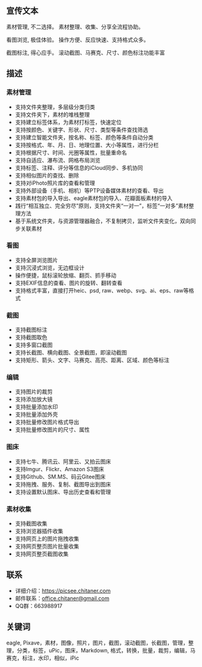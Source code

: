 


## 宣传文本
素材管理, 不二选择。
素材整理、收集、分享全流程协助。

看图浏览, 极佳体验。
操作方便、反应快速、支持格式众多。

截图标注, 得心应手。
滚动截图、马赛克、尺寸、颜色标注功能丰富


## 描述

### 素材管理
- 支持文件夹整理，多层级分类归类
- 支持文件夹下，素材的堆栈整理
- 支持建立标签体系，为素材打标签，快速定位
- 支持按颜色、关键字、形状、尺寸、类型等条件查找筛选
- 支持建立智能文件夹，按名称、标签、颜色等条件自动分类
- 支持按格式、年、月、日、地理位置、大小等属性，进行分栏
- 支持根据尺寸、时间、光圈等属性，批量重命名
- 支持自适应、瀑布流、网格布局浏览
- 支持标签、注释、评分等信息的iCloud同步、多机协同
- 支持相似图片的查找、删除
- 支持对iPhoto照片库的查看和管理
- 支持外部设备（手机、相机）等PTP设备媒体素材的查看、导出
- 支持素材包的导入导出、eagle素材包的导入、花瓣面板素材的导入
- 践行“相互独立、完全穷尽”原则，支持文件夹“一对一”，标签“一对多”素材整理方法
- 基于系统文件夹，与资源管理器融合，不复制拷贝，监听文件夹变化，双向同步关联素材

### 看图
- 支持全屏浏览图片
- 支持沉浸式浏览，无边框设计
- 操作便捷，鼠标滚轮放缩、翻页、抓手移动
- 支持EXIF信息的查看、图片的旋转、翻转查看
- 支持格式丰富，直接打开heic、psd, raw、webp、svg、ai、eps、raw等格式

### 截图
- 支持截图标注
- 支持截图取色
- 支持多窗口截图
- 支持长截图、横向截图、全景截图，即滚动截图
- 支持矩形、箭头、文字、马赛克、高亮、距离、区域、颜色等标注

### 编辑
- 支持图片的裁剪
- 支持添加放大镜
- 支持批量添加水印
- 支持批量添加外壳
- 支持批量修改图片格式导出
- 支持批量修改图片的尺寸、属性

### 图床
- 支持七牛、腾讯云、阿里云、又拍云图床
- 支持Imgur、Flickr、Amazon S3图床
- 支持Github、SM.MS、码云Gitee图床
- 支持拖拽、服务、复制、截图导出到图床
- 支持设置默认图床、导出历史查看和管理

### 素材收集
- 支持截图收集
- 支持浏览器插件收集
- 支持网页上的图片拖拽收集
- 支持网页整页图片批量收集
- 支持网页整页截图收集

## 联系
- 详细介绍：https://picsee.chitaner.com
- 邮件联系：office.chitaner@gmail.com
- QQ群：663988917


## 关键词
eagle, Pixave，素材，图像，照片，图片，截图，滚动截图，长截图，管理，整理，分类，标签，uPic，图床，Markdown, 格式，转换，批量，裁剪，编辑，马赛克，标注，水印，相似，iPic